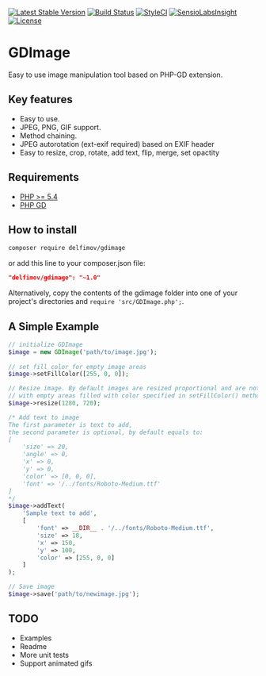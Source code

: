 [![Latest Stable Version](https://poser.pugx.org/delfimov/gdimage/v/stable)](https://packagist.org/packages/delfimov/gdimage)
[![Build Status](https://travis-ci.org/delfimov/GDImage.svg?branch=master)](https://travis-ci.org/delfimov/GDImage)
[![StyleCI](https://styleci.io/repos/99135056/shield?branch=master)](https://styleci.io/repos/99135056)
[![SensioLabsInsight](https://insight.sensiolabs.com/projects/a6ab283e-ac26-4ff2-9b71-9aa2f0a45fbc/mini.png)](https://insight.sensiolabs.com/projects/a6ab283e-ac26-4ff2-9b71-9aa2f0a45fbc)
[![License](https://img.shields.io/badge/license-MIT-blue.svg)](https://github.com/delfimov/GDImage/blob/master/LICENSE)

# GDImage

Easy to use image manipulation tool based on PHP-GD extension.

## Key features

 * Easy to use.
 * JPEG, PNG, GIF support. 
 * Method chaining.
 * JPEG autorotation (ext-exif required) based on EXIF header
 * Easy to resize, crop, rotate, add text, flip, merge, set opactity

## Requirements

 * [PHP >= 5.4](http://www.php.net/)
 * [PHP GD](http://php.net/manual/image.installation.php)

## How to install

```sh
composer require delfimov/gdimage
```

or add this line to your composer.json file:

```json
"delfimov/gdimage": "~1.0"
```


Alternatively, copy the contents of the gdimage folder into one of 
your project's directories and `require 'src/GDImage.php';`. 

## A Simple Example

```php
// initialize GDImage
$image = new GDImage('path/to/image.jpg');
 
// set fill color for empty image areas
$image->setFillColor([255, 0, 0]);

// Resize image. By default images are resized proportional and are not cropped,  
// with empty areas filled with color specified in setFillColor() method
$image->resize(1280, 720);

/* Add text to image 
The first parameter is text to add, 
the second parameter is optional, by default equals to: 
[
    'size' => 20,
    'angle' => 0,
    'x' => 0,
    'y' => 0,
    'color' => [0, 0, 0],
    'font' => '/../fonts/Roboto-Medium.ttf'
] 
*/
$image->addText(
    'Sample text to add',
    [
        'font' => __DIR__ . '/../fonts/Roboto-Medium.ttf',
        'size' => 18,
        'x' => 150,
        'y' => 100,
        'color' => [255, 0, 0]
    ]
);

// Save image
$image->save('path/to/newimage.jpg');
```

## TODO

 * Examples
 * Readme
 * More unit tests
 * Support animated gifs

